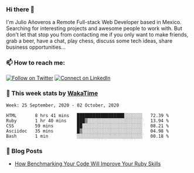 ### Hi there 👋

I'm Julio Añoveros a Remote Full-stack Web Developer based in Mexico. Searching for interesting projects and awesome people to work with. But don't let that stop you from contacting me if you only want to make friends, grab a beer, have a chat, play chess, discuss some tech ideas, share business opportunities... 

### :mailbox: How to reach me:

[![Follow on Twitter](https://img.shields.io/badge/--twitter?label=Twitter&logo=Twitter&style=social)](https://twitter.com/AnoverosJulio) [![Connect on LinkedIn](https://img.shields.io/badge/--linkedin?label=LinkedIn&logo=LinkedIn&style=social)](https://www.linkedin.com/in/jubaan)

### :construction_worker: This week stats by [WakaTime]('https://wakatime.com')
<!--START_SECTION:waka-->
```text
Week: 25 September, 2020 - 02 October, 2020

HTML       8 hrs 41 mins   ██████████████████░░░░░░░   72.39 % 
Ruby       1 hr 40 mins    ███▒░░░░░░░░░░░░░░░░░░░░░   13.94 % 
CSS        59 mins         ██░░░░░░░░░░░░░░░░░░░░░░░   08.21 % 
Asciidoc   35 mins         █▒░░░░░░░░░░░░░░░░░░░░░░░   04.98 % 
Bash       1 min           ░░░░░░░░░░░░░░░░░░░░░░░░░   00.18 % 
```
<!--END_SECTION:waka-->

### :newspaper: Blog Posts
<!-- BLOG-POST-LIST:START -->
- [How Benchmarking Your Code Will Improve Your Ruby Skills](https://dev.to/jubaan/how-benchmarking-your-code-will-improve-your-ruby-skills-2m83)
<!-- BLOG-POST-LIST:END -->


